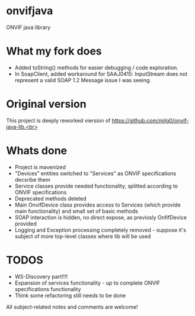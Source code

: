 # onvifjava
ONVIF java library

What my fork does
=============
* Added toString() methods for easier debugging / code exploration.
* In SoapClient, added workaround for SAAJ0415: InputStream does not represent a valid SOAP 1.2 Message issue I was seeing.

Original version
=============
This project is deeply reworked viersion of https://github.com/milg0/onvif-java-lib.<br>


Whats done
=============
* Project is mavenized
* "Devices" entities switched to "Services" as ONVIF specifications decsribe them
* Service classes provide needed functionality, splitted according to ONVIF specifications
* Deprecated methods deleted
* Main OnvifDevice class provides access to Services (which provide main functionality) and small set of basic methods
* SOAP interaction is hidden, no direct expose, as previosly OnfifDevice provided
* Logging and Exception processing completely removed - suppose it's subject of more top-level classes where lib will be used

TODOS
=============
* WS-Discovery part!!!!
* Expansion of services functionality - up to complete ONVIF specifications functionality
* Think some refactoring still needs to be done

All subject-related notes and comments are welcome!

